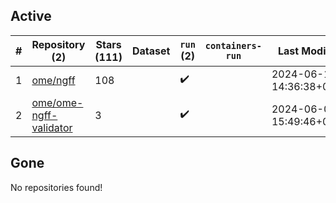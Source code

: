 ## Active
| # | Repository (2) | Stars (111) | Dataset | `run` (2) | `containers-run` | Last Modified |
| --- | --- | --- | --- | --- | --- | --- |
| 1 | [ome/ngff](https://github.com/ome/ngff) | 108 |  | :heavy_check_mark: |  | 2024-06-13 14:36:38+00:00 |
| 2 | [ome/ome-ngff-validator](https://github.com/ome/ome-ngff-validator) | 3 |  | :heavy_check_mark: |  | 2024-06-07 15:49:46+00:00 |

## Gone
No repositories found!
